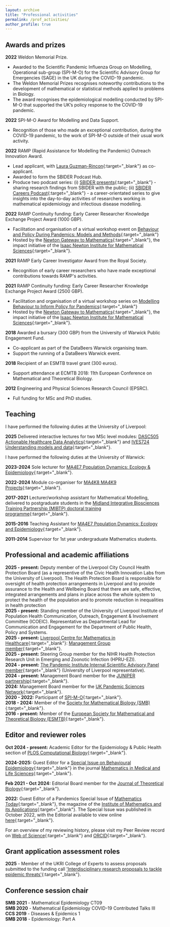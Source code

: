 ```yaml
---
layout: archive
title: "Professional activities"
permalink: /prof_activities/
author_profile: true
---
```


[MIBTP_link]: https://warwick.ac.uk/fac/cross_fac/mibtp/
[PopnDyn_link]: https://warwick.ac.uk/fac/sci/maths/undergrad/ughandbook/year4/ma4e7/
[readgroup_link]: https://warwick.ac.uk/fac/cross_fac/complexity/people/students/dtc/students2012/hill/epi_reading_group/
[Publons_link]: https://publons.com/author/1514993/edward-m-hill
[WOS_link]: https://www.webofscience.com/wos/author/record/172620
[ORCID_link]: https://orcid.org/0000-0002-2992-2004
[JTB_link]: https://www.journals.elsevier.com/journal-of-theoretical-biology

## Awards and prizes

**2022** Weldon Memorial Prize.

* Awarded to the Scientific Pandemic Influenza Group on Modelling, Operational sub-group (SPI-M-O) for the Scientific Advisory Group for Emergencies (SAGE) in the UK during the COVID-19 pandemic.
* The Weldon Memorial Prizes recognises noteworthy contributions to the development of mathematical or statistical methods applied to problems in Biology.
* The award recognises the epidemiological modelling conducted by SPI-M-O that supported the UK’s policy response to the COVID-19 pandemic.

**2022** SPI-M-O Award for Modelling and Data Support.

* Recognition of those who made an exceptional contribution, during the COVID-19 pandemic, to the work of SPI-M-O outside of their usual work activity.

**2022** RAMP (Rapid Assistance for Modelling the Pandemic) Outreach Innovation Award.

* Lead applicant, with [Laura Guzman-Rincon](https://warwick.ac.uk/fac/sci/mathsys/people/students/2015intake/guzmanrincon/){:target="_blank"} as co-applicant.
* Awarded to form the SBIDER Podcast Hub.
* Produce two podcast series: (i) [SBIDER presents](https://sbiderpresents.podbean.com){:target="_blank"} - sharing research findings from SBIDER with the public; (ii) [SBIDER Careers Podcast](https://sbidercareerspodcast.podbean.com){:target="_blank"} - a career-orientated series to give insights into the day-to-day activities of researchers working in mathematical epidemiology and infectious disease modelling.

**2022** RAMP Continuity funding: Early Career Researcher Knowledge Exchange Project Award (1000 GBP).

* Facilitation and organisation of a virtual workshop event on [Behaviour and Policy During Pandemics: Models and Methods](https://gateway.newton.ac.uk/event/tgm114){:target="_blank"}
* Hosted by the [Newton Gateway to Mathematics](https://gateway.newton.ac.uk/about){:target="_blank"}, the impact initiative of the [Isaac Newton Institute for Mathematical Sciences](https://www.newton.ac.uk/){:target="_blank"}.

**2021** RAMP Early Career Investigator Award from the Royal Society.

* Recognition of early career researchers who have made exceptional contributions towards RAMP's activities.

**2021** RAMP Continuity funding: Early Career Researcher Knowledge Exchange Project Award (2500 GBP).

* Facilitation and organisation of a virtual workshop series on [Modelling Behaviour to Inform Policy for Pandemics](https://gateway.newton.ac.uk/event/tgm103){:target="_blank"}
* Hosted by the [Newton Gateway to Mathematics](https://gateway.newton.ac.uk/about){:target="_blank"}, the impact initiative of the [Isaac Newton Institute for Mathematical Sciences](https://www.newton.ac.uk/){:target="_blank"}.

**2018** Awarded a bursary (300 GBP) from the University of Warwick Public Engagement Fund.

* Co-applicant as part of the DataBeers Warwick organising team.
* Support the running of a DataBeers Warwick event.

**2018** Recipient of an ESMTB travel grant (300 euros).

* Support attendance at ECMTB 2018: 11th European Conference on Mathematical and Theoretical Biology.

**2012** Engineering and Physical Sciences Research Council (EPSRC).

* Full funding for MSc and PhD studies.


## Teaching
I have performed the following duties at the University of Liverpool:

**2025** Delivered interactive lectures for two MSc level modules: [DASC505 Actionable Healthcare Data Analytics](https://www.liverpool.ac.uk/courses/health-data-science-msc/modules/dasc505){:target="_blank"} and [IVES724 Understanding models and data](https://www.liverpool.ac.uk/courses/planetary-and-one-health-msc/modules/ives724){:target="_blank"}.


I have performed the following duties at the University of Warwick:

**2023-2024** Sole lecturer for [MA4E7 Population Dynamics: Ecology & Epidemiology](https://warwick.ac.uk/fac/sci/maths/currentstudents/ughandbook/year4/ma4e7){:target="_blank"}.

**2022-2024** Module co-organiser for [MA4K8 MA4K9 Projects](https://warwick.ac.uk/fac/sci/maths/currentstudents/ughandbook/year4/ma469/){:target="_blank"}.

**2017-2021** Lecturer/workshop assistant for Mathematical Modelling, delivered to postgraduate students in the [Midland Integrative Biosciences Training Partnership (MIBTP) doctoral training programme][MIBTP_link]{:target="_blank"}.

**2015-2016** Teaching Assistant for [MA4E7 Population Dynamics: Ecology and Epidemiology][PopnDyn_link]{:target="_blank"}.

**2011-2014** Supervisor for 1st year undergraduate Mathematics students.

## Professional and academic affiliations
**2025 - present:** Deputy member of the Liverpool City Council Health Protection Board (as a representive of the Civic Health Innovation Labs from the University of Liverpool). The Health Protection Board is responsible for oversight of health protection arrangements in Liverpool and to provide assurance to the Health and Wellbeing Board that there are safe, effective, integrated arrangements and plans in place across the whole system to protect the health of the population and to promote reduction in inequalities in health protection <br/>
**2025 - present:** Standing member of the University of Liverpool Institute of Population Health Communication, Outreach, Engagement & Involvement Committee (ICOEIC). Representative as Departmental Lead for Communication and Engagement for the Department of Public Health, Policy and Systems. <br/>
**2025 - present:** [Liverpool Centre for Mathematics in Healthcare](https://www.liverpool.ac.uk/mathematical-sciences/research/centre-for-mathematics-in-healthcare/){:target="_blank"}: [Management Group member](https://www.liverpool.ac.uk/mathematical-sciences/research/centre-for-mathematics-in-healthcare/management-group/){:target="_blank"}. <br/>
**2025 - present:** Steering Group member for the NIHR Health Protection Research Unit in Emerging and Zoonotic Infection (HPRU-EZI). <br/>
**2024 - present:** [The Pandemic Institute Internal Scientific Advisory Panel member](https://www.thepandemicinstitute.org/people/internal-scientific-advisory-panel/){:target="_blank"} (University of Liverpool representative). <br/>
**2024 - present:** Management Board member for the [JUNIPER partnership](https://maths.org/juniper/){:target="_blank"}. <br/>
**2024:** Management Board member for the [UK Pandemic Sciences Network](https://www.thepandemicinstitute.org/work-with-us/uk-pandemic-sciences-network/){:target="_blank"}. <br/>
**2020 - 2022:** Participant of [SPI-M-O](https://www.gov.uk/government/publications/scientific-advisory-group-for-emergencies-sage-coronavirus-covid-19-response-membership/list-of-participants-of-sage-and-related-sub-groups#scientific-pandemic-influenza-group-on-modelling-spi-m){:target="_blank"}. <br/>
**2018 - 2024:** Member of the [Society for Mathematical Biology (SMB)](https://www.smb.org){:target="_blank"}. <br/>
**2016 - present:** Member of the [European Society for Mathematical and Theoretical Biology (ESMTB)](https://www.esmtb.org){:target="_blank"}.

## Editor and reviewer roles

**Oct 2024 - present:** Academic Editor for the Epidemiology & Public Health section of [PLOS Computational Biology](https://journals.plos.org/ploscompbiol/){:target="_blank"}.

**2024-2025:** Guest Editor for a [Special Issue on Behavioural Epidemiology](https://www.tandfonline.com/journals/tmls20/collections/Behavioural_Epidemiology){:target="_blank"} in the journal [Mathematics in Medical and Life Sciences](https://www.tandfonline.com/journals/tmls20){:target="_blank"}.

**Feb 2021 - Oct 2024:** Editorial Board member for the [Journal of Theoretical Biology][JTB_link]{:target="_blank"}.

**2022:** Guest Editor of a Pandemics Special Issue of [Mathematics Today](https://ima.org.uk/publications/mathematics-today/){:target="_blank"}, the magazine of the [Institute of Mathematics and its Applications](https://ima.org.uk/about-us/){:target="_blank"}. The Special Issue was published in October 2022, with the Editorial available to view online [here](https://ima.org.uk/20322/pandemics-special-issue-editorial/){:target="_blank"}.

For an overview of my reviewing history, please visit my Peer Review record on [Web of Science][Publons_link]{:target="_blank"} and [ORCID][ORCID_link]{:target="_blank"}.

## Grant application assessment roles
**2025** - Member of the UKRI College of Experts to assess proposals submitted to the funding call ['Interdisciplinary research proposals to tackle epidemic threats'](https://www.ukri.org/opportunity/interdisciplinary-research-to-tackle-epidemic-threats/){:target="_blank"}.

## Conference session chair
**SMB 2021** - Mathematical Epidemiology CT09 <br/>
**SMB 2020** - Mathematical Epidemiology COVID-19 Contributed Talks III <br/>
**CCS 2019** - Diseases & Epidemics 1 <br/>
**SMB 2018** - Epidemiology: Part A
